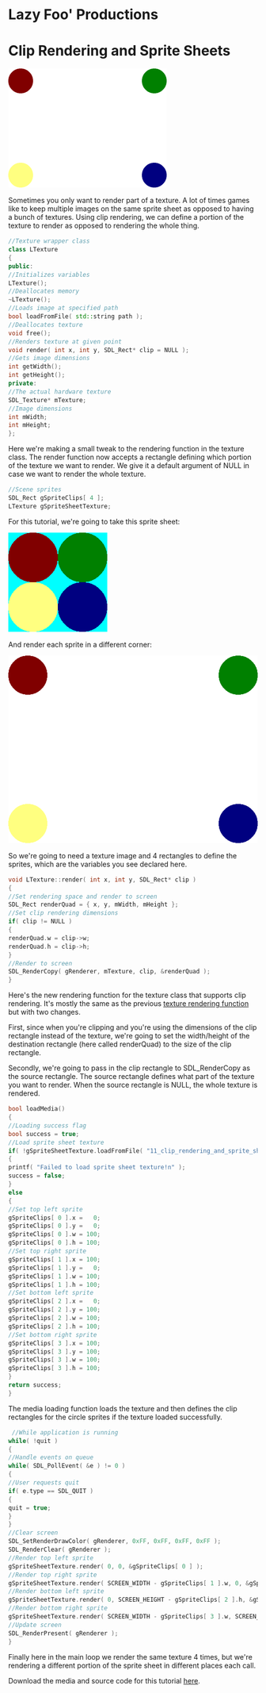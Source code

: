 # Lazy Foo' Productions

# Clip Rendering and Sprite Sheets

![](images/preview-10.png)

Sometimes you only want to render part of a texture. A lot of times games like to keep multiple images on the same sprite sheet as opposed to having a bunch of
textures. Using clip rendering, we can define a portion of the texture to render as opposed to rendering the whole thing.
```cpp
//Texture wrapper class
class LTexture
{
public:
//Initializes variables
LTexture();
//Deallocates memory
~LTexture();
//Loads image at specified path
bool loadFromFile( std::string path );
//Deallocates texture
void free();
//Renders texture at given point
void render( int x, int y, SDL_Rect* clip = NULL );
//Gets image dimensions
int getWidth();
int getHeight();
private:
//The actual hardware texture
SDL_Texture* mTexture;
//Image dimensions
int mWidth;
int mHeight;
};
```
Here we're making a small tweak to the rendering function in the texture class. The render function now accepts a rectangle defining which portion of the texture we want to render.
We give it a default argument of NULL in case we want to render the whole texture.
```cpp
//Scene sprites
SDL_Rect gSpriteClips[ 4 ];
LTexture gSpriteSheetTexture;
```
For this tutorial, we're going to take this sprite sheet:

![](images/sprites.png)

And render each sprite in a different corner:

![](images/final.png)

So we're going to need a texture image and 4 rectangles to define the sprites, which are the variables you see declared here.
```cpp
void LTexture::render( int x, int y, SDL_Rect* clip )
{
//Set rendering space and render to screen
SDL_Rect renderQuad = { x, y, mWidth, mHeight };
//Set clip rendering dimensions
if( clip != NULL )
{
renderQuad.w = clip->w;
renderQuad.h = clip->h;
}
//Render to screen
SDL_RenderCopy( gRenderer, mTexture, clip, &renderQuad );
}
```
Here's the new rendering function for the texture class that supports clip rendering. It's mostly the same as the previous
[texture rendering function](index-10.php.htm) but with two changes.

First, since when you're clipping and you're using the dimensions of the clip rectangle instead of the texture, we're going to set the width/height of the destination rectangle (here
called renderQuad) to the size of the clip rectangle.

Secondly, we're going to pass in the clip rectangle to SDL_RenderCopy as the source rectangle. The source rectangle defines what part of the texture you want to render. When the
source rectangle is NULL, the whole texture is rendered.
```cpp
bool loadMedia()
{
//Loading success flag
bool success = true;
//Load sprite sheet texture
if( !gSpriteSheetTexture.loadFromFile( "11_clip_rendering_and_sprite_sheets/dots.png" ) )
{
printf( "Failed to load sprite sheet texture!n" );
success = false;
}
else
{
//Set top left sprite
gSpriteClips[ 0 ].x =   0;
gSpriteClips[ 0 ].y =   0;
gSpriteClips[ 0 ].w = 100;
gSpriteClips[ 0 ].h = 100;
//Set top right sprite
gSpriteClips[ 1 ].x = 100;
gSpriteClips[ 1 ].y =   0;
gSpriteClips[ 1 ].w = 100;
gSpriteClips[ 1 ].h = 100;
//Set bottom left sprite
gSpriteClips[ 2 ].x =   0;
gSpriteClips[ 2 ].y = 100;
gSpriteClips[ 2 ].w = 100;
gSpriteClips[ 2 ].h = 100;
//Set bottom right sprite
gSpriteClips[ 3 ].x = 100;
gSpriteClips[ 3 ].y = 100;
gSpriteClips[ 3 ].w = 100;
gSpriteClips[ 3 ].h = 100;
}
return success;
}
```
The media loading function loads the texture and then defines the clip rectangles for the circle sprites if the texture loaded successfully.
```cpp
 //While application is running
while( !quit )
{
//Handle events on queue
while( SDL_PollEvent( &e ) != 0 )
{
//User requests quit
if( e.type == SDL_QUIT )
{
quit = true;
}
}
//Clear screen
SDL_SetRenderDrawColor( gRenderer, 0xFF, 0xFF, 0xFF, 0xFF );
SDL_RenderClear( gRenderer );
//Render top left sprite
gSpriteSheetTexture.render( 0, 0, &gSpriteClips[ 0 ] );
//Render top right sprite
gSpriteSheetTexture.render( SCREEN_WIDTH - gSpriteClips[ 1 ].w, 0, &gSpriteClips[ 1 ] );
//Render bottom left sprite
gSpriteSheetTexture.render( 0, SCREEN_HEIGHT - gSpriteClips[ 2 ].h, &gSpriteClips[ 2 ] );
//Render bottom right sprite
gSpriteSheetTexture.render( SCREEN_WIDTH - gSpriteClips[ 3 ].w, SCREEN_HEIGHT - gSpriteClips[ 3 ].h, &gSpriteClips[ 3 ] );
//Update screen
SDL_RenderPresent( gRenderer );
}
```
Finally here in the main loop we render the same texture 4 times, but we're rendering a different portion of the sprite sheet in different places each call.

Download the media and source code for this tutorial [here](zip/11_clip_rendering_and_sprite_sheets.zip).

